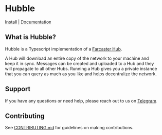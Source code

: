 # Hubble


[Install](https://www.thehubble.xyz/intro/install.html) | [Documentation](https://www.thehubble.xyz/)

## What is Hubble?

Hubble is a Typescript implementation of a [Farcaster Hub](https://github.com/farcasterxyz/protocol).


A Hub will download an entire copy of the network to your machine and keep it in sync. Messages can be created and uploaded to a Hub and they will propagate to all other Hubs. Running a Hub gives you a private instance that you can query as much as you like and helps decentralize the network.



## Support 

If you have any questions or need help, please reach out to us on [Telegram](https://t.me/farcasterdevchat).

## Contributing

See [CONTRIBUTING.md](../../CONTRIBUTING.md) for guidelines on making contributions.